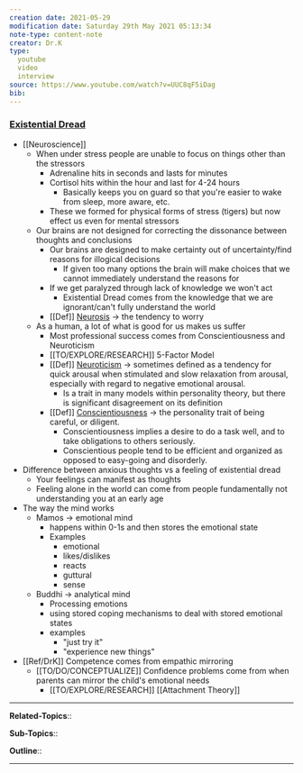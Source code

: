```yaml
---
creation date: 2021-05-29
modification date: Saturday 29th May 2021 05:13:34
note-type: content-note
creator: Dr.K
type:
  youtube
  video
  interview
source: https://www.youtube.com/watch?v=UUC8qF5iDag
bib:
---
```


### [Existential Dread](https://www.youtube.com/watch?v=UUC8qF5iDag)
- [[Neuroscience]]
	- When under stress people are unable to focus on things other than the stressors
		- Adrenaline hits in seconds and lasts for minutes
		- Cortisol hits within the hour and last for 4-24 hours
			- Basically keeps you on guard so that you're easier to wake from sleep, more aware, etc.
		- These we formed for physical forms of stress (tigers) but now effect us even for mental stressors 
	- Our brains are not designed for correcting the dissonance between thoughts and conclusions
		- Our brains are designed to make certainty out of uncertainty/find reasons for illogical decisions
			- If given too many options the brain will make choices that we cannot immediately understand the reasons for
		- If we get paralyzed through lack of knowledge we won't act 
			- Existential Dread comes from the knowledge that we are ignorant/can't fully understand the world
		- [[Def]] [Neurosis](https://en.wikipedia.org/wiki/Neurosis) -> the tendency to worry
	- As a human, a lot of what is good for us makes us suffer
		- Most professional success comes from Conscientiousness and Neuroticism  
		- [[TO/EXPLORE/RESEARCH]]  5-Factor Model
		- [[Def]] [Neuroticism](https://en.wikipedia.org/wiki/Neuroticism) -> sometimes defined as a tendency for quick arousal when stimulated and slow relaxation from arousal, especially with regard to negative emotional arousal.
			- Is a trait in many models within personality theory, but there is significant disagreement on its definition
		- [[Def]] [Conscientiousness](https://en.wikipedia.org/wiki/Conscientiousness) -> the personality trait of being careful, or diligent. 
			- Conscientiousness implies a desire to do a task well, and to take obligations to others seriously. 
			- Conscientious people tend to be efficient and organized as opposed to easy-going and disorderly.
- Difference between anxious thoughts vs a feeling of existential dread
	- Your feelings can manifest as thoughts
	- Feeling alone in the world can come from people fundamentally not understanding you at an early age
- The way the mind works 
	- Mamos -> emotional mind
		- happens within 0-1s and then stores the emotional state
		- Examples
			- emotional
			- likes/dislikes
			- reacts
			- guttural
			- sense
	- Buddhi -> analytical mind
		- Processing emotions
		- using stored coping mechanisms to deal with stored emotional states
		- examples
			- "just try it"
			- "experience new things"
- [[Ref/DrK]] Competence comes from empathic mirroring
	- [[TO/DO/CONCEPTUALIZE]] Confidence problems come from when parents can mirror the child's emotional needs
		- [[TO/EXPLORE/RESEARCH]]  [[Attachment Theory]]

---


**Related-Topics**:: 
	
**Sub-Topics**::
	
**Outline**::

--- 



